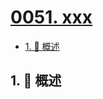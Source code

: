 # [0051. xxx](https://github.com/Tdahuyou/TNotes.sql/tree/main/notes/0051.%20xxx)

<!-- region:toc -->

- [1. 📝 概述](#1--概述)

<!-- endregion:toc -->

## 1. 📝 概述
